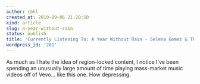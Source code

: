 ```yaml
---
author: cbhl
created_at: 2010-09-06 21:20:50
kind: article
slug: a-year-without-rain
status: publish
title: 'Currently Listening To: A Year Without Rain - Selena Gomez & The Scene'
wordpress_id: '281'
---
```


As much as I hate the idea of region-locked content, I notice I've been
spending an unusually large amount of time playing mass-market music
videos off of Vevo... like this one. How depressing.
